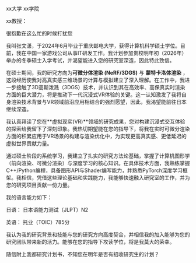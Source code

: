 xx大学		xx学院

xx教授：

很抱歉在这么忙的时候打扰您

我叫张文潇，于2024年6月毕业于重庆邮电大学，获得计算机科学硕士学位。目前，我在中国一家游戏公司从事IT研发工作。我计划参加贵校明年初（2026年）举办的冬季硕士入学考试，并渴望能进入您的研究室深造，因此特此致信。

在硕士期间，我的研究方向为**可微分体渲染 (NeRF/3DGS)** 与 **蒙特卡洛体渲染** ，这段经历使我对高真实感三维场景的计算与模拟建立了深入理解。在工作中，我进一步接触了3D高斯泼溅（3DGS）技术，并认识到其在高效率、高保真实时渲染方面的巨大潜力，将是推动下一代沉浸式VR体验的关键。这一认知激发了我将自身渲染技术背景与VR领域前沿应用相结合的强烈愿望，因此，我渴望能前往日本继续深造。

我认真拜读了您在**虚拟现实(VR)**领域的研究成果，您对构建沉浸式交互体验的探索给我留下了深刻印象。我热切期望能在您的指导下，将我在实时可微分渲染方面的积累应用于VR场景的构建与渲染优化中，为实现更高真实感、更低延迟的虚拟世界贡献力量。

通过硕士阶段的系统学习，我建立了扎实的研究方法论基础，掌握了计算机图形学（前向渲染、可微分渲染）与深度学习的核心知识。在具体技术方面，我熟练掌握C++/Python编程，具备图形API与Shader编写能力，并熟悉PyTorch深度学习框架。我相信，凭借这些理论基础和实践能力，我能够快速融入研究室的工作，并为您的研究项目贡献一份力量。

我的语言能力如下：

日语： 日本语能力测试（JLPT）N2

英语： 托业（TOIC）785分

我认为我的研究背景和技能与您的研究方向高度契合，并相信我的加入能够为您的研究团队带来新的活力。能够在您的指导下攻读学位，将是我莫大的荣幸。

随信附上我都研究计划书，不知您在明年是否有招收研究生的计划？
